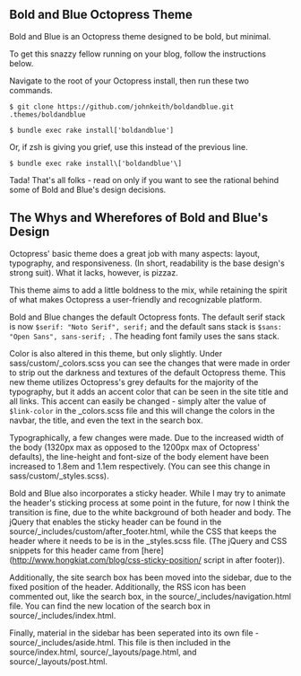 ## Bold and Blue Octopress Theme

Bold and Blue is an Octopress theme designed to be bold, but minimal.

To get this snazzy fellow running on your blog, follow the instructions below.
 
Navigate to the root of your Octopress install, then run these two commands.

	$ git clone https://github.com/johnkeith/boldandblue.git .themes/boldandblue
		
	$ bundle exec rake install['boldandblue']

Or, if zsh is giving you grief, use this instead of the previous line.
		
	$ bundle exec rake install\['boldandblue'\]

Tada! That's all folks - read on only if you want to see the rational behind some of Bold and Blue's design decisions.

## The Whys and Wherefores of Bold and Blue's Design

Octopress' basic theme does a great job with many aspects: layout, typography, and responsiveness. (In short, readability is the base design's strong suit). What it lacks, however, is pizzaz.

This theme aims to add a little boldness to the mix, while retaining the spirit of what makes Octopress a user-friendly and recognizable platform. 

Bold and Blue changes the default Octopress fonts. The default serif stack is now `$serif: "Noto Serif", serif;` and the default sans stack is `$sans: "Open Sans", sans-serif;	`. The heading font family uses the sans stack. 

Color is also altered in this theme, but only slightly. Under sass/custom/_colors.scss you can see the changes that were made in order to strip out the darkness and textures of the default Octopress theme. This new theme utilizes Octopress's grey defaults for the majority of the typography, but it adds an accent color that can be seen in the site title and all links. This accent can easily be changed - simply alter the value of `$link-color` in the _colors.scss file and this will change the colors in the navbar, the title, and even the text in the search box. 

Typographically, a few changes were made. Due to the increased width of the body (1320px max as opposed to the 1200px max of Octopress' defaults), the line-height and font-size of the body element have been increased to 1.8em and 1.1em respectively. (You can see this change in sass/custom/_styles.scss). 

Bold and Blue also incorporates a sticky header. While I may try to animate the header's sticking process at some point in the future, for now I think the transition is fine, due to the white background of both header and body. The jQuery that enables the sticky header can be found in the source/_includes/custom/after_footer.html, while the CSS that keeps the header where it needs to be is in the _styles.scss file. (The jQuery and CSS snippets for this header came from [here](http://www.hongkiat.com/blog/css-sticky-position/
script in after footer)).

Additionally, the site search box has been moved into the sidebar, due to the fixed position of the header. Additionally, the RSS icon has been commented out, like the search box, in the source/_includes/navigation.html file. You can find the new location of the search box in source/_includes/index.html.

Finally, material in the sidebar has been seperated into its own file - source/_includes/aside.html. This file is then included in the source/index.html, source/_layouts/page.html, and source/_layouts/post.html.


